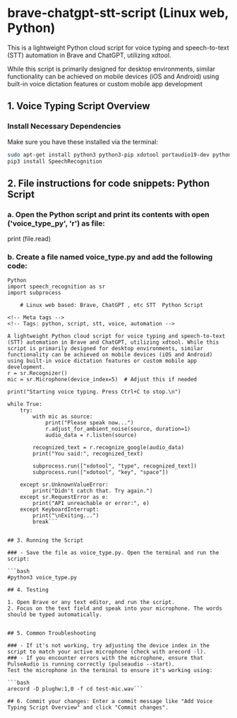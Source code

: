 # brave-chatgpt-stt-script (Linux web, Python)

This is a lightweight Python cloud script for voice typing and speech-to-text (STT) automation in Brave and ChatGPT, utilizing xdtool. 

While this script is primarily designed for desktop environments, similar functionality can be achieved on mobile devices (iOS and Android) using built-in voice dictation features or custom mobile app development


## 1. Voice Typing Script Overview

### Install Necessary Dependencies

Make sure you have these installed via the terminal:


```bash
sudo apt-get install python3 python3-pip xdotool portaudio19-dev python3-pyaudio
pip3 install SpeechRecognition
```

##  2. File instructions for code snippets: Python Script

###  a. Open the Python script and print its contents with open ('voice_type_py', 'r') as file:
print (file.read)

### b. Create a file named voice_type.py and add the following code:

```
Python
import speech_recognition as sr
import subprocess

    # Linux web based: Brave, ChatGPT , etc STT  Python Script

<!-- Meta tags -->
<!-- Tags: python, script, stt, voice, automation -->

A lightweight Python cloud script for voice typing and speech-to-text (STT) automation in Brave and ChatGPT, utilizing xdtool. While this script is primarily designed for desktop environments, similar functionality can be achieved on mobile devices (iOS and Android) using built-in voice dictation features or custom mobile app development.
r = sr.Recognizer()
mic = sr.Microphone(device_index=5)  # Adjust this if needed

print("Starting voice typing. Press Ctrl+C to stop.\n")

while True:
    try:
        with mic as source:
            print("Please speak now...")
            r.adjust_for_ambient_noise(source, duration=1)
            audio_data = r.listen(source)

        recognized_text = r.recognize_google(audio_data)
        print("You said:", recognized_text)

        subprocess.run(["xdotool", "type", recognized_text])
        subprocess.run(["xdotool", "key", "space"])

    except sr.UnknownValueError:
        print("Didn't catch that. Try again.")
    except sr.RequestError as e:
        print("API unreachable or error:", e)
    except KeyboardInterrupt:
        print("\nExiting...")
        break```


## 3. Running the Script

### - Save the file as voice_type.py. Open the terminal and run the script:

```bash
#python3 voice_type.py

## 4. Testing

1. Open Brave or any text editor, and run the script.
2. Focus on the text field and speak into your microphone. The words should be typed automatically.


## 5. Common Troubleshooting

### - If it's not working, try adjusting the device index in the script to match your active microphone (check with arecord -l).
### - If you encounter errors with the microphone, ensure that PulseAudio is running correctly (pulseaudio --start).
Test the microphone in the terminal to ensure it's working using:

```bash
arecord -D plughw:1,0 -f cd test-mic.wav```

## 6. Commit your changes: Enter a commit message like "Add Voice Typing Script Overview" and click "Commit changes".

